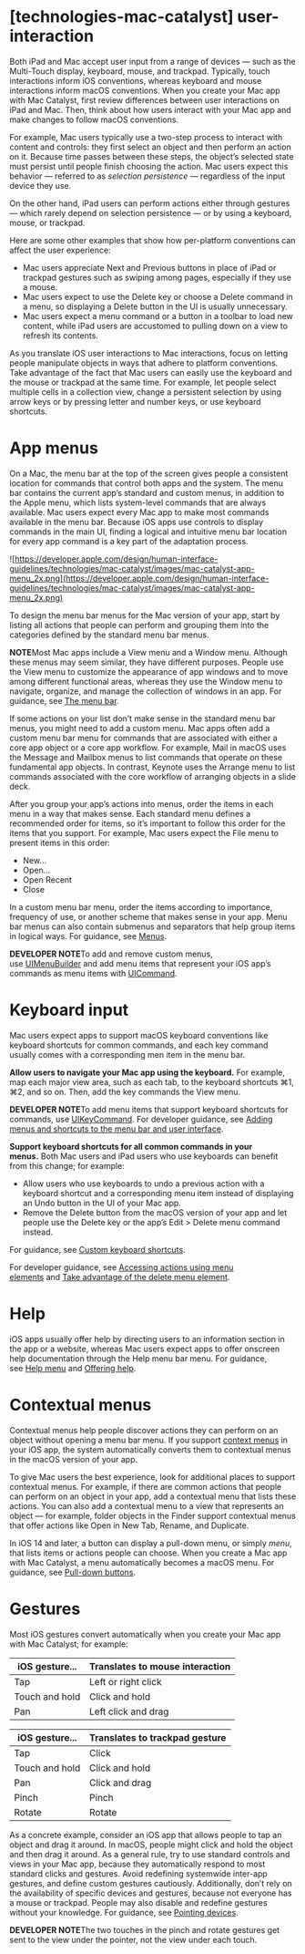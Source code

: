 # **[technologies-mac-catalyst] user-interaction**

Both iPad and Mac accept user input from a range of devices — such as the Multi-Touch display, keyboard, mouse, and trackpad. Typically, touch interactions inform iOS conventions, whereas keyboard and mouse interactions inform macOS conventions. When you create your Mac app with Mac Catalyst, first review differences between user interactions on iPad and Mac. Then, think about how users interact with your Mac app and make changes to follow macOS conventions.

For example, Mac users typically use a two-step process to interact with content and controls: they first select an object and then perform an action on it. Because time passes between these steps, the object’s selected state must persist until people finish choosing the action. Mac users expect this behavior — referred to as *selection persistence* — regardless of the input device they use.

On the other hand, iPad users can perform actions either through gestures — which rarely depend on selection persistence — or by using a keyboard, mouse, or trackpad.

Here are some other examples that show how per-platform conventions can affect the user experience:

- Mac users appreciate Next and Previous buttons in place of iPad or trackpad gestures such as swiping among pages, especially if they use a mouse.
- Mac users expect to use the Delete key or choose a Delete command in a menu, so displaying a Delete button in the UI is usually unnecessary.
- Mac users expect a menu command or a button in a toolbar to load new content, while iPad users are accustomed to pulling down on a view to refresh its contents.

As you translate iOS user interactions to Mac interactions, focus on letting people manipulate objects in ways that adhere to platform conventions. Take advantage of the fact that Mac users can easily use the keyboard and the mouse or trackpad at the same time. For example, let people select multiple cells in a collection view, change a persistent selection by using arrow keys or by pressing letter and number keys, or use keyboard shortcuts.

# **App menus**

On a Mac, the menu bar at the top of the screen gives people a consistent location for commands that control both apps and the system. The menu bar contains the current app’s standard and custom menus, in addition to the Apple menu, which lists system-level commands that are always available. Mac users expect every Mac app to make most commands available in the menu bar. Because iOS apps use controls to display commands in the main UI, finding a logical and intuitive menu bar location for every app command is a key part of the adaptation process.

![https://developer.apple.com/design/human-interface-guidelines/technologies/mac-catalyst/images/mac-catalyst-app-menu_2x.png](https://developer.apple.com/design/human-interface-guidelines/technologies/mac-catalyst/images/mac-catalyst-app-menu_2x.png)

To design the menu bar menus for the Mac version of your app, start by listing all actions that people can perform and grouping them into the categories defined by the standard menu bar menus.

**NOTE**Most Mac apps include a View menu and a Window menu. Although these menus may seem similar, they have different purposes. People use the View menu to customize the appearance of app windows and to move among different functional areas, whereas they use the Window menu to navigate, organize, and manage the collection of windows in an app. For guidance, see [The menu bar](https://developer.apple.com/design/human-interface-guidelines/components/system-experiences/the-menu-bar/).

If some actions on your list don’t make sense in the standard menu bar menus, you might need to add a custom menu. Mac apps often add a custom menu bar menu for commands that are associated with either a core app object or a core app workflow. For example, Mail in macOS uses the Message and Mailbox menus to list commands that operate on these fundamental app objects. In contrast, Keynote uses the Arrange menu to list commands associated with the core workflow of arranging objects in a slide deck.

After you group your app’s actions into menus, order the items in each menu in a way that makes sense. Each standard menu defines a recommended order for items, so it’s important to follow this order for the items that you support. For example, Mac users expect the File menu to present items in this order:

- New...
- Open...
- Open Recent
- Close

In a custom menu bar menu, order the items according to importance, frequency of use, or another scheme that makes sense in your app. Menu bar menus can also contain submenus and separators that help group items in logical ways. For guidance, see [Menus](https://developer.apple.com/design/human-interface-guidelines/components/menus-and-actions/menus).

**DEVELOPER NOTE**To add and remove custom menus, use [UIMenuBuilder](https://developer.apple.com/documentation/uikit/uimenubuilder) and add menu items that represent your iOS app’s commands as menu items with [UICommand](https://developer.apple.com/documentation/uikit/uicommand).

# **Keyboard input**

Mac users expect apps to support macOS keyboard conventions like keyboard shortcuts for common commands, and each key command usually comes with a corresponding men item in the menu bar.

**Allow users to navigate your Mac app using the keyboard.** For example, map each major view area, such as each tab, to the keyboard shortcuts ⌘1, ⌘2, and so on. Then, add the key commands the View menu.

**DEVELOPER NOTE**To add menu items that support keyboard shortcuts for commands, use [UIKeyCommand](https://developer.apple.com/documentation/uikit/uikeycommand). For developer guidance, see [Adding menus and shortcuts to the menu bar and user interface](https://developer.apple.com/documentation/uikit/uicommand/adding_menus_and_shortcuts_to_the_menu_bar_and_user_interface).

**Support keyboard shortcuts for all common commands in your menus.** Both Mac users and iPad users who use keyboards can benefit from this change; for example:

- Allow users who use keyboards to undo a previous action with a keyboard shortcut and a corresponding menu item instead of displaying an Undo button in the UI of your Mac app.
- Remove the Delete button from the macOS version of your app and let people use the Delete key or the app’s Edit > Delete menu command instead.

For guidance, see [Custom keyboard shortcuts](https://developer.apple.com/design/human-interface-guidelines/inputs/keyboards#custom-keyboard-shortcuts).

For developer guidance, see [Accessing actions using menu elements](https://developer.apple.com/tutorials/mac-catalyst/accessing-actions-using-menu-elements) and [Take advantage of the delete menu element](https://developer.apple.com/tutorials/mac-catalyst/accessing-actions-using-menu-elements#Take-Advantage-of-the-Delete-Menu-Element).

# **Help**

iOS apps usually offer help by directing users to an information section in the app or a website, whereas Mac users expect apps to offer onscreen help documentation through the Help menu bar menu. For guidance, see [Help menu](https://developer.apple.com/design/human-interface-guidelines/inputs/keyboards#custom-keyboard-shortcuts) and [Offering help](https://developer.apple.com/design/human-interface-guidelines/patterns/offering-help).

# **Contextual menus**

Contextual menus help people discover actions they can perform on an object without opening a menu bar menu. If you support [context menus](https://developer.apple.com/design/human-interface-guidelines/components/menus-and-actions/context-menus) in your iOS app, the system automatically converts them to contextual menus in the macOS version of your app.

To give Mac users the best experience, look for additional places to support contextual menus. For example, if there are common actions that people can perform on an object in your app, add a contextual menu that lists these actions. You can also add a contextual menu to a view that represents an object — for example, folder objects in the Finder support contextual menus that offer actions like Open in New Tab, Rename, and Duplicate.

In iOS 14 and later, a button can display a pull-down menu, or simply *menu*, that lists items or actions people can choose. When you create a Mac app with Mac Catalyst, a menu automatically becomes a macOS menu. For guidance, see [Pull-down buttons](https://developer.apple.com/design/human-interface-guidelines/components/menus-and-actions/pull-down-buttons).

# **Gestures**

Most iOS gestures convert automatically when you create your Mac app with Mac Catalyst; for example:

| iOS gesture... | Translates to mouse interaction |
| --- | --- |
| Tap | Left or right click |
| Touch and hold | Click and hold |
| Pan | Left click and drag |

| iOS gesture... | Translates to trackpad gesture |
| --- | --- |
| Tap | Click |
| Touch and hold | Click and hold |
| Pan | Click and drag |
| Pinch | Pinch |
| Rotate | Rotate |

As a concrete example, consider an iOS app that allows people to tap an object and drag it around. In macOS, people might click and hold the object and then drag it around. As a general rule, try to use standard controls and views in your Mac app, because they automatically respond to most standard clicks and gestures. Avoid redefining systemwide inter-app gestures, and define custom gestures cautiously. Additionally, don’t rely on the availability of specific devices and gestures, because not everyone has a mouse or trackpad. People may also disable and redefine gestures without your knowledge. For guidance, see [Pointing devices](https://developer.apple.com/design/human-interface-guidelines/inputs/pointing-devices).

**DEVELOPER NOTE**The two touches in the pinch and rotate gestures get sent to the view under the pointer, not the view under each touch.